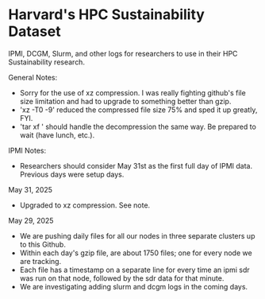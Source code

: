 # Harvard's HPC Sustainability Dataset
IPMI, DCGM, Slurm, and other logs for researchers to use in their HPC Sustainability research.

General Notes:
- Sorry for the use of xz compression. I was really fighting github's file size limitation and had to upgrade to something better than gzip.
- 'xz -T0 -9' reduced the compressed file size 75% and sped it up greatly, FYI.
- 'tar xf <filename>' should handle the decompression the same way. Be prepared to wait (have lunch, etc.).

IPMI Notes:
- Researchers should consider May 31st as the first full day of IPMI data. Previous days were setup days.

May 31, 2025
- Upgraded to xz compression. See note.

May 29, 2025
- We are pushing daily files for all our nodes in three separate clusters up to this Github.
- Within each day's gzip file, are about 1750 files; one for every node we are tracking.
- Each file has a timestamp on a separate line for every time an ipmi sdr was run on that node, followed by the sdr data for that minute.
- We are investigating adding slurm and dcgm logs in the coming days.
